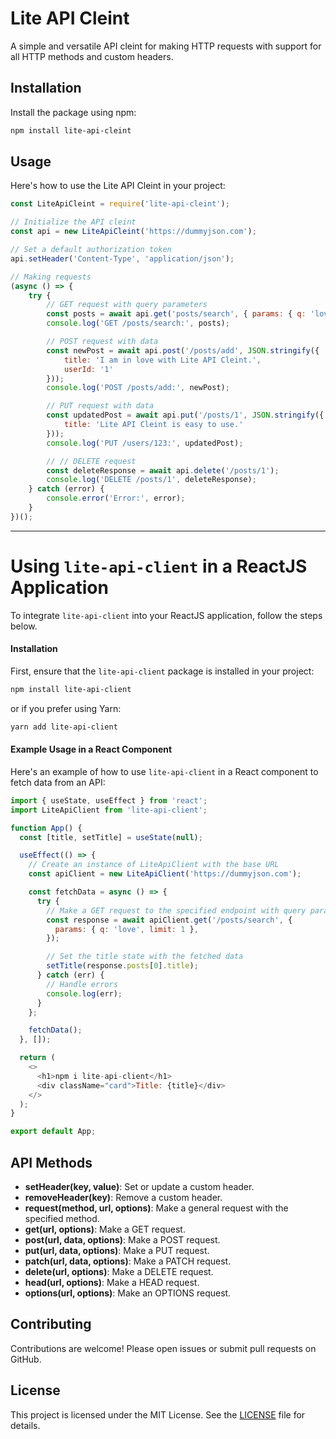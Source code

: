 
# Lite API Cleint

A simple and versatile API cleint for making HTTP requests with support for all HTTP methods and custom headers.

## Installation

Install the package using npm:

```bash
npm install lite-api-cleint
```


## Usage

Here's how to use the Lite API Cleint in your project:

```javascript
const LiteApiCleint = require('lite-api-cleint');

// Initialize the API cleint
const api = new LiteApiCleint('https://dummyjson.com');

// Set a default authorization token
api.setHeader('Content-Type', 'application/json');

// Making requests
(async () => {
    try {
        // GET request with query parameters
        const posts = await api.get('posts/search', { params: { q: 'love', limit: 1 } });
        console.log('GET /posts/search:', posts);

        // POST request with data
        const newPost = await api.post('/posts/add', JSON.stringify({
            title: 'I am in love with Lite API Cleint.',
            userId: '1'
        }));
        console.log('POST /posts/add:', newPost);

        // PUT request with data
        const updatedPost = await api.put('/posts/1', JSON.stringify({
            title: 'Lite API Cleint is easy to use.'
        }));
        console.log('PUT /users/123:', updatedPost);

        // // DELETE request
        const deleteResponse = await api.delete('/posts/1');
        console.log('DELETE /posts/1', deleteResponse);
    } catch (error) {
        console.error('Error:', error);
    }
})();
```



---

# Using `lite-api-client` in a ReactJS Application

To integrate `lite-api-client` into your ReactJS application, follow the steps below.

#### Installation

First, ensure that the `lite-api-client` package is installed in your project:

```bash
npm install lite-api-client
```

or if you prefer using Yarn:

```bash
yarn add lite-api-client
```

#### Example Usage in a React Component

Here's an example of how to use `lite-api-client` in a React component to fetch data from an API:

```javascript
import { useState, useEffect } from 'react';
import LiteApiClient from 'lite-api-client';

function App() {
  const [title, setTitle] = useState(null);

  useEffect(() => {
    // Create an instance of LiteApiClient with the base URL
    const apiClient = new LiteApiClient('https://dummyjson.com');

    const fetchData = async () => {
      try {
        // Make a GET request to the specified endpoint with query parameters
        const response = await apiClient.get('/posts/search', {
          params: { q: 'love', limit: 1 },
        });

        // Set the title state with the fetched data
        setTitle(response.posts[0].title);
      } catch (err) {
        // Handle errors
        console.log(err);
      }
    };

    fetchData();
  }, []);

  return (
    <>
      <h1>npm i lite-api-client</h1>
      <div className="card">Title: {title}</div>
    </>
  );
}

export default App;
```


## API Methods

- **setHeader(key, value)**: Set or update a custom header.
- **removeHeader(key)**: Remove a custom header.
- **request(method, url, options)**: Make a general request with the specified method.
- **get(url, options)**: Make a GET request.
- **post(url, data, options)**: Make a POST request.
- **put(url, data, options)**: Make a PUT request.
- **patch(url, data, options)**: Make a PATCH request.
- **delete(url, options)**: Make a DELETE request.
- **head(url, options)**: Make a HEAD request.
- **options(url, options)**: Make an OPTIONS request.

## Contributing

Contributions are welcome! Please open issues or submit pull requests on GitHub.

## License

This project is licensed under the MIT License. See the [LICENSE](LICENSE) file for details.